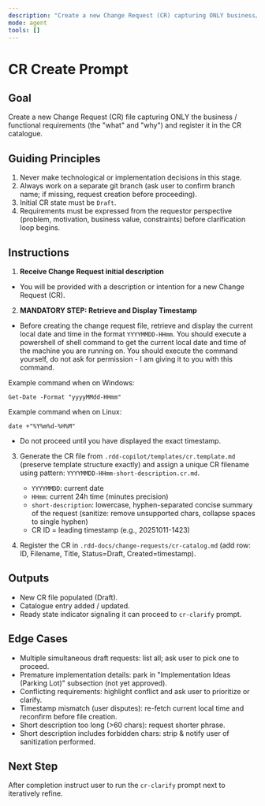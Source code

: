```yaml
---
description: "Create a new Change Request (CR) capturing ONLY business/functional requirements and register it in the catalogue."
mode: agent
tools: []
---
```


# CR Create Prompt

## Goal
Create a new Change Request (CR) file capturing ONLY the business / functional requirements (the "what" and "why") and register it in the CR catalogue.

## Guiding Principles
1. Never make technological or implementation decisions in this stage.
2. Always work on a separate git branch (ask user to confirm branch name; if missing, request creation before proceeding).
3. Initial CR state must be `Draft`.
4. Requirements must be expressed from the requestor perspective (problem, motivation, business value, constraints) before clarification loop begins.

## Instructions 

1. **Receive Change Request initial description** 

  - You will be provided with a description or intention for a new Change Request (CR). 


2. **MANDATORY STEP: Retrieve and Display Timestamp**

  - Before creating the change request file, retrieve and display the current local date and time in the format `YYYYMMDD-HHmm`. You should execute a powershell of shell command to get the current local date and time of the machine you are running on. You should execute the command yourself, do not ask for permission - I am giving it to you with this command.

  Example command when on Windows: 
  ```
  Get-Date -Format "yyyyMMdd-HHmm"
  ```

  Example command when on Linux:
  ```
  date +"%Y%m%d-%H%M"
  ```

  - Do not proceed until you have displayed the exact timestamp.

3. Generate the CR file from `.rdd-copilot/templates/cr.template.md` (preserve template structure exactly) and assign a unique CR filename using pattern: `YYYYMMDD-HHmm-short-description.cr.md`.
   - `YYYYMMDD`: current date
   - `HHmm`: current 24h time (minutes precision)
   - `short-description`: lowercase, hyphen-separated concise summary of the request (sanitize: remove unsupported chars, collapse spaces to single hyphen)
   - CR ID = leading timestamp (e.g., 20251011-1423)

4. Register the CR in `.rdd-docs/change-requests/cr-catalog.md` (add row: ID, Filename, Title, Status=Draft, Created=timestamp).


## Outputs
- New CR file populated (Draft).
- Catalogue entry added / updated.
- Ready state indicator signaling it can proceed to `cr-clarify` prompt.

## Edge Cases
- Multiple simultaneous draft requests: list all; ask user to pick one to proceed.
- Premature implementation details: park in "Implementation Ideas (Parking Lot)" subsection (not yet approved).
- Conflicting requirements: highlight conflict and ask user to prioritize or clarify.
- Timestamp mismatch (user disputes): re-fetch current local time and reconfirm before file creation.
- Short description too long (>60 chars): request shorter phrase.
- Short description includes forbidden chars: strip & notify user of sanitization performed.

## Next Step
After completion instruct user to run the `cr-clarify` prompt next to iteratively refine.
